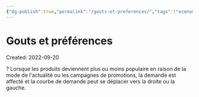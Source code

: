 ```yaml
---
{"dg-publish":true,"permalink":"/gouts-et-preferences/","tags":["economy","gardenEntry","gardenEntry","gardenEntry","gardenEntry","gardenEntry","gardenEntry","gardenEntry","gardenEntry","gardenEntry"]}
---
```


# Gouts et préférences
Created: 2022-09-20

?
Lorsque les produits deviennent plus ou moins populaire en raison de la mode de l'actualité ou les campagnes de promotions, la demande est affecté et la courbe de demande peut se déplacer vers la droite ou la gauche.
<!--SR:!2023-09-11,187,210-->